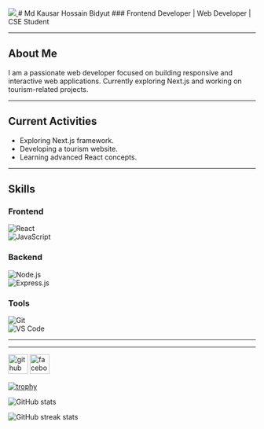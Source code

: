 
<a href="https://www.facebook.com/Kausarhossainbidyut">
<img src="https://media.licdn.com/dms/image/v2/D5616AQFOiiCm0D3XWw/profile-displaybackgroundimage-shrink_350_1400/B56ZiFfsh8H0Ag-/0/1754586346805?e=1757548800&v=beta&t=RBp0fVpnm9pbe7ztoCWlH2ExyR4ZGM0Rf5aVmJ8oWYI" />
</a>
# Md Kausar Hossain Bidyut
### Frontend Developer | Web Developer | CSE Student

---

## About Me
I am a passionate web developer focused on building responsive and interactive web applications. Currently exploring Next.js and working on tourism-related projects.

---

## Current Activities
- Exploring Next.js framework.
- Developing a tourism website.
- Learning advanced React concepts.

---

## Skills
### Frontend  
![React](https://img.shields.io/badge/React-61DAFB?style=for-the-badge&logo=react&logoColor=black)  
![JavaScript](https://img.shields.io/badge/JavaScript-F7DF1E?style=for-the-badge&logo=javascript&logoColor=black)  

### Backend  
![Node.js](https://img.shields.io/badge/Node.js-339933?style=for-the-badge&logo=node.js&logoColor=white)  
![Express.js](https://img.shields.io/badge/Express.js-000000?style=for-the-badge)  

### Tools  
![Git](https://img.shields.io/badge/Git-F05032?style=for-the-badge&logo=git&logoColor=white)  
![VS Code](https://img.shields.io/badge/VS%20Code-007ACC?style=for-the-badge&logo=visual-studio-code&logoColor=white)  

---
---


[<img src='https://cdn.jsdelivr.net/npm/simple-icons@3.0.1/icons/github.svg' alt='github' height='40'>](https://github.com/Kausarhossainbidyut)  [<img src='https://cdn.jsdelivr.net/npm/simple-icons@3.0.1/icons/facebook.svg' alt='facebook' height='40'>](https://www.facebook.com/Kausarhossainbidyut)  

[![trophy](https://github-profile-trophy.vercel.app/?username=Kausarhossainbidyut)](https://github.com/ryo-ma/github-profile-trophy)

![GitHub stats](https://github-readme-stats.vercel.app/api?username=Kausarhossainbidyut&show_icons=true)  

![GitHub streak stats](https://streak-stats.demolab.com/?user=Kausarhossainbidyut)  


